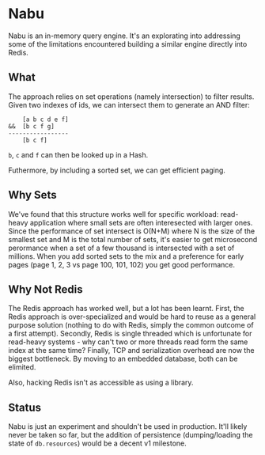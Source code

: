 # Nabu
Nabu is an in-memory query engine. It's an explorating into addressing some of the limitations encountered building a similar engine directly into Redis.

## What
The approach relies on set operations (namely intersection) to filter results. Given two indexes of ids, we can intersect them to generate an AND filter:

        [a b c d e f]
    &&  [b c f g]
    -----------------
        [b c f]

`b`, `c` and `f` can then be looked up in a Hash. 

Futhermore, by including a sorted set, we can get efficient paging.

## Why Sets
We've found that this structure works well for specific workload: read-heavy application where small sets are often interesected with larger ones. Since the performance of set intersect is O(N+M) where N is the size of the smallest set and M is the total number of sets, it's easier to get microsecond perormance when a set of a few thousand is intersected with a set of millions. When you add sorted sets to the mix and a preference for early pages (page 1, 2, 3 vs page 100, 101, 102) you get good performance.

## Why Not Redis
The Redis approach has worked well, but a lot has been learnt. First, the Redis approach is over-specialized and would be hard to reuse as a general purpose solution (nothing to do with Redis, simply the common outcome of a first attempt). Secondly, Redis is single threaded which is unfortunate for read-heavy systems - why can't two or more threads read form the same index at the same time? Finally, TCP and serialization overhead are now the biggest bottleneck. By moving to an embedded database, both can be elimited.

Also, hacking Redis isn't as accessible as using a library.

## Status
Nabu is just an experiment and shouldn't be used in production. It'll likely never be taken so far, but the addition of persistence (dumping/loading the state of `db.resources`) would be a decent v1 milestone.